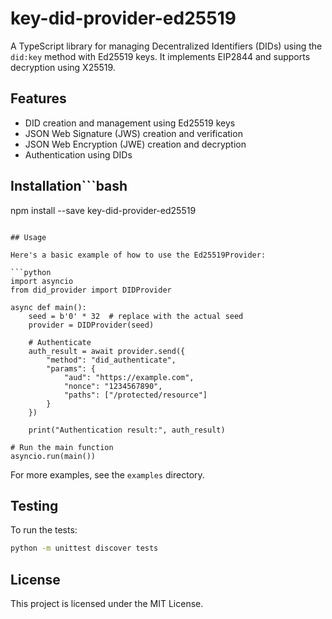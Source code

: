# key-did-provider-ed25519

A TypeScript library for managing Decentralized Identifiers (DIDs) using the `did:key` method with Ed25519 keys. It implements EIP2844 and supports decryption using X25519.

## Features

- DID creation and management using Ed25519 keys
- JSON Web Signature (JWS) creation and verification
- JSON Web Encryption (JWE) creation and decryption
- Authentication using DIDs

## Installation```bash
npm install --save key-did-provider-ed25519
```

## Usage

Here's a basic example of how to use the Ed25519Provider:

```python
import asyncio
from did_provider import DIDProvider

async def main():
    seed = b'0' * 32  # replace with the actual seed
    provider = DIDProvider(seed)
    
    # Authenticate
    auth_result = await provider.send({
        "method": "did_authenticate",
        "params": {
            "aud": "https://example.com",
            "nonce": "1234567890",
            "paths": ["/protected/resource"]
        }
    })
    
    print("Authentication result:", auth_result)

# Run the main function
asyncio.run(main())

```

For more examples, see the `examples` directory.

## Testing

To run the tests:

```bash
python -m unittest discover tests
```

## License

This project is licensed under the MIT License.

